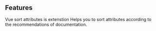 ## Features

Vue sort attributes is extenstion Helps you to sort attributes according to the recommendations of documentation.

